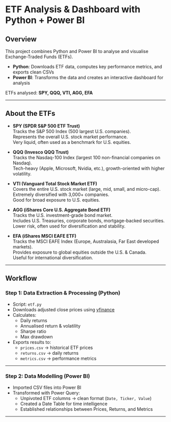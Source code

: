 # ETF Analysis & Dashboard with Python + Power BI  

##  Overview  
This project combines Python and Power BI to analyse and visualise Exchange-Traded Funds (ETFs).  

- **Python**: Downloads ETF data, computes key performance metrics, and exports clean CSVs  
- **Power BI**: Transforms the data and creates an interactive dashboard for analysis  

ETFs analysed: **SPY, QQQ, VTI, AGG, EFA**  

---
##  About the ETFs  
- **SPY (SPDR S&P 500 ETF Trust)**  
  Tracks the S&P 500 Index (500 largest U.S. companies).  
  Represents the overall U.S. stock market performance.  
  Very liquid, often used as a benchmark for U.S. equities.  

- **QQQ (Invesco QQQ Trust)**  
  Tracks the Nasdaq-100 Index (largest 100 non-financial companies on Nasdaq).  
  Tech-heavy (Apple, Microsoft, Nvidia, etc.), growth-oriented with higher volatility.  

- **VTI (Vanguard Total Stock Market ETF)**  
  Covers the entire U.S. stock market (large, mid, small, and micro-cap).  
  Extremely diversified with 3,000+ companies.  
  Good for broad exposure to U.S. equities.  

- **AGG (iShares Core U.S. Aggregate Bond ETF)**  
  Tracks the U.S. investment-grade bond market.  
  Includes U.S. Treasuries, corporate bonds, mortgage-backed securities.  
  Lower risk, often used for diversification and stability.  

- **EFA (iShares MSCI EAFE ETF)**  
  Tracks the MSCI EAFE Index (Europe, Australasia, Far East developed markets).  
  Provides exposure to global equities outside the U.S. & Canada.  
  Useful for international diversification.  

---

## Workflow  

###  Step 1: Data Extraction & Processing (Python)  
- Script: `etf.py`  
- Downloads adjusted close prices using [yfinance](https://github.com/ranaroussi/yfinance)  
- Calculates:  
  - Daily returns  
  - Annualised return & volatility  
  - Sharpe ratio  
  - Max drawdown  
- Exports results to:  
  - `prices.csv` → historical ETF prices  
  - `returns.csv` → daily returns  
  - `metrics.csv` → performance metrics  

---

###  Step 2: Data Modelling (Power BI)  
- Imported CSV files into Power BI  
- Transformed with Power Query:  
  - Unpivoted ETF columns → clean format (`Date, Ticker, Value`)  
  - Created a Date Table for time intelligence  
  - Established relationships between Prices, Returns, and Metrics 




---
